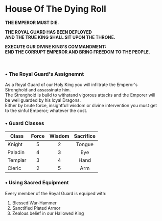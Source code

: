 # House Of The Dying Roll
  
**THE EMPEROR MUST DIE.**  
  
**THE ROYAL GUARD HAS BEEN DEPLOYED**  
**AND THE TRUE KING SHALL SIT UPON THE THRONE.**  
  
**EXECUTE OUR DIVINE KING'S COMMANDMENT:**  
**END THE CORRUPT EMPEROR AND BRING FREEDOM TO THE PEOPLE.**  

<br/>

### • The Royal Guard's Assignemnt
  
As a Royal Guard of our Holy King you will infiltrate the Emperor's Stronghold and assassinate him.  
The Stronghold is build to withstand vigorous attacks and the Emporer will be well guarded by his loyal Dragons.  
Either by brute force, insightfull wisdom or divine intervention you must get to the sinful Emperor; whatever the cost.  

### • Guard Classes

Class    | Force | Wisdom | Sacrifice
-------- | :---: | :----: | :-------:
Knight   |   5   |    2   | Tongue
Paladin  |   4   |    3   | Eye
Templar  |   3   |    4   | Hand
Cleric   |   2   |    5   | Arm
  
### • Using Sacred Equipment  
  
Every member of the Royal Guard is equiped with:  
1. Blessed War-Hammer
2. Sanctified Plated Armor
3. Zealous belief in our Hallowed King
  
